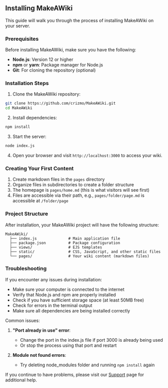 ## Installing MakeAWiki

This guide will walk you through the process of installing MakeAWiki on your server.

### Prerequisites

Before installing MakeAWiki, make sure you have the following:

- **Node.js**: Version 12 or higher
- **npm** or **yarn**: Package manager for Node.js
- **Git**: For cloning the repository (optional)

### Installation Steps

1. Clone the MakeAWiki repository:

```bash
git clone https://github.com/crizmo/MakeAWiki.git
cd MakeAWiki
```

2. Install dependencies:

```bash
npm install
```

3. Start the server:

```bash
node index.js
```

4. Open your browser and visit `http://localhost:3000` to access your wiki.

### Creating Your First Content

1. Create markdown files in the `pages` directory
2. Organize files in subdirectories to create a folder structure
3. The homepage is `pages/home.md` (this is what visitors will see first)
4. Files are accessible via their path, e.g., `pages/folder/page.md` is accessible at `/folder/page`

### Project Structure

After installation, your MakeAWiki project will have the following structure:

```
MakeAWiki/
  ├── index.js              # Main application file
  ├── package.json          # Package configuration
  ├── views/                # EJS templates
  ├── static/               # CSS, JavaScript, and other static files
  └── pages/                # Your wiki content (markdown files)
```

### Troubleshooting

If you encounter any issues during installation:

- Make sure your computer is connected to the internet
- Verify that Node.js and npm are properly installed
- Check if you have sufficient storage space (at least 50MB free)
- Check for errors in the terminal output
- Make sure all dependencies are being installed correctly

Common issues:

1. **"Port already in use" error**:
   - Change the port in the index.js file if port 3000 is already being used
   - Or stop the process using that port and restart

2. **Module not found errors**:
   - Try deleting node_modules folder and running `npm install` again

If you continue to have problems, please visit our [Support](/support) page for additional help.
